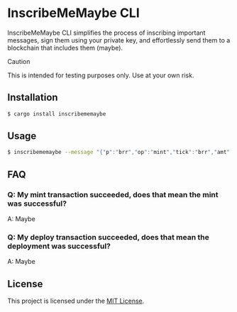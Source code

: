 # InscribeMeMaybe CLI

InscribeMeMaybe CLI simplifies the process of inscribing important messages, sign them using your private key, and effortlessly send them to a blockchain that includes them (maybe).

> [!CAUTION]
> This is intended for testing purposes only. 
> Use at your own risk.

## Installation

```bash
$ cargo install inscribememaybe
```

## Usage

```bash
$ inscribememaybe --message "{"p":"brr","op":"mint","tick":"brr","amt":"1000"}" --private-key "your_private_key" --rpc-url <rpc-url>
```


## FAQ

### Q: My mint transaction succeeded, does that mean the mint was successful?

A: Maybe

### Q: My deploy transaction succeeded, does that mean the deployment was successful?

A: Maybe


## License

This project is licensed under the [MIT License](LICENSE).
